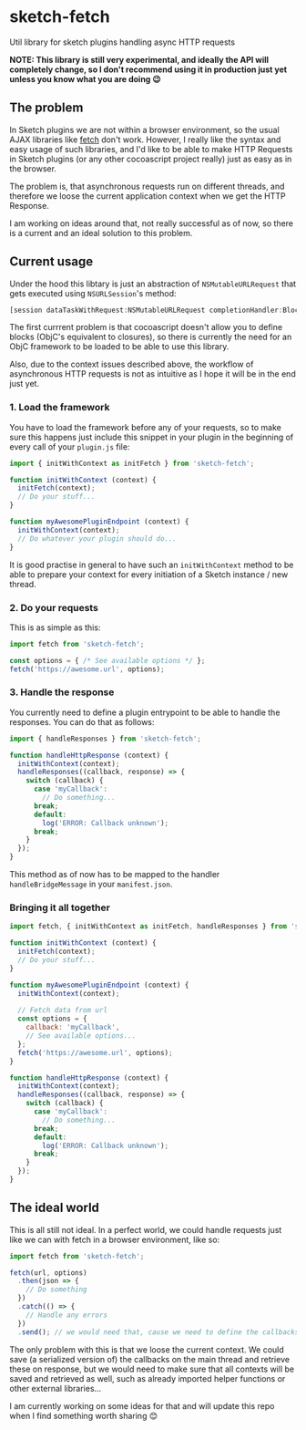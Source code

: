 # sketch-fetch

Util library for sketch plugins handling async HTTP requests

**NOTE: This library is still very experimental, and ideally the API will completely change, so I don't recommend using it in production just yet unless you know what you are doing 😉**

## The problem

In Sketch plugins we are not within a browser environment, so the usual AJAX libraries like [fetch](https://github.com/github/fetch) don't work. However, I really like the syntax and easy usage of such libraries, and I'd like to be able to make HTTP Requests in Sketch plugins (or any other cocoascript project really) just as easy as in the browser.

The problem is, that asynchronous requests run on different threads, and therefore we loose the current application context when we get the HTTP Response.

I am working on ideas around that, not really successful as of now, so there is a current and an ideal solution to this problem.

## Current usage

Under the hood this libtary is just an abstraction of `NSMutableURLRequest` that gets executed using `NSURLSession`'s method:

```js
[session dataTaskWithRequest:NSMutableURLRequest completionHandler:Block]
```

The first currrent problem is that cocoascript doesn't allow you to define blocks (ObjC's equivalent to closures), so there is currently the need for an ObjC framework to be loaded to be able to use this library.

Also, due to the context issues described above, the workflow of asynchronous HTTP requests is not as intuitive as I hope it will be in the end just yet.

### 1. Load the framework

You have to load the framework before any of your requests, so to make sure this happens just include this snippet in your plugin in the beginning of every call of your `plugin.js` file:

```js
import { initWithContext as initFetch } from 'sketch-fetch';

function initWithContext (context) {
  initFetch(context);
  // Do your stuff...
}

function myAwesomePluginEndpoint (context) {
  initWithContext(context);
  // Do whatever your plugin should do...
}
```

It is good practise in general to have such an `initWithContext` method to be able to prepare your context for every initiation of a Sketch instance / new thread.

### 2. Do your requests

This is as simple as this:

```js
import fetch from 'sketch-fetch';

const options = { /* See available options */ };
fetch('https://awesome.url', options);
```

### 3. Handle the response

You currently need to define a plugin entrypoint to be able to handle the responses. You can do that as follows:

```js
import { handleResponses } from 'sketch-fetch';

function handleHttpResponse (context) {
  initWithContext(context);
  handleResponses((callback, response) => {
    switch (callback) {
      case 'myCallback':
        // Do something...
      break;
      default:
        log('ERROR: Callback unknown');
      break;
    }
  });
}
```

This method as of now has to be mapped to the handler `handleBridgeMessage` in your `manifest.json`.

### Bringing it all together

```js
import fetch, { initWithContext as initFetch, handleResponses } from 'sketch-fetch';

function initWithContext (context) {
  initFetch(context);
  // Do your stuff...
}

function myAwesomePluginEndpoint (context) {
  initWithContext(context);
    
  // Fetch data from url
  const options = {
    callback: 'myCallback',
    // See available options...
  };
  fetch('https://awesome.url', options);
}

function handleHttpResponse (context) {
  initWithContext(context);
  handleResponses((callback, response) => {
    switch (callback) {
      case 'myCallback':
        // Do something...
      break;
      default:
        log('ERROR: Callback unknown');
      break;
    }
  });
}
```

## The ideal world

This is all still not ideal. In a perfect world, we could handle requests just like we can with fetch in a browser environment, like so:

```js
import fetch from 'sketch-fetch';

fetch(url, options)
  .then(json => {
    // Do something
  })
  .catch(() => {
    // Handle any errors
  })
  .send(); // we would need that, cause we need to define the callbacks before we actually send the request...
```

The only problem with this is that we loose the current context. We could save (a serialized version of) the callbacks on the main thread and retrieve these on response, but we would need to make sure that all contexts will be saved and retrieved as well, such as already imported helper functions or other external libraries...

I am currently working on some ideas for that and will update this repo when I find something worth sharing 😊